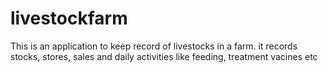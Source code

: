 # livestockfarm
This is an application to keep record of livestocks in a farm. it records stocks, stores, sales and daily activities like feeding, treatment vacines etc
